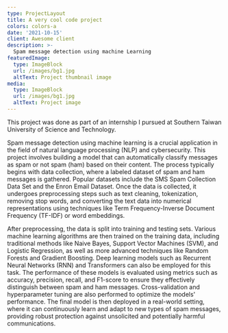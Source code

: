 ```yaml
---
type: ProjectLayout
title: A very cool code project
colors: colors-a
date: '2021-10-15'
client: Awesome client
description: >-
  Spam message detection using machine Learning
featuredImage:
  type: ImageBlock
  url: /images/bg1.jpg
  altText: Project thumbnail image
media:
  type: ImageBlock
  url: /images/bg1.jpg
  altText: Project image
---
```


This project was done as part of an internship I pursued at Southern Taiwan University of Science and Technology.

Spam message detection using machine learning is a crucial application in the field of natural language processing (NLP) and cybersecurity. This project involves building a model that can automatically classify messages as spam or not spam (ham) based on their content. The process typically begins with data collection, where a labeled dataset of spam and ham messages is gathered. Popular datasets include the SMS Spam Collection Data Set and the Enron Email Dataset. Once the data is collected, it undergoes preprocessing steps such as text cleaning, tokenization, removing stop words, and converting the text data into numerical representations using techniques like Term Frequency-Inverse Document Frequency (TF-IDF) or word embeddings.

After preprocessing, the data is split into training and testing sets. Various machine learning algorithms are then trained on the training data, including traditional methods like Naive Bayes, Support Vector Machines (SVM), and Logistic Regression, as well as more advanced techniques like Random Forests and Gradient Boosting. Deep learning models such as Recurrent Neural Networks (RNN) and Transformers can also be employed for this task. The performance of these models is evaluated using metrics such as accuracy, precision, recall, and F1-score to ensure they effectively distinguish between spam and ham messages. Cross-validation and hyperparameter tuning are also performed to optimize the models' performance. The final model is then deployed in a real-world setting, where it can continuously learn and adapt to new types of spam messages, providing robust protection against unsolicited and potentially harmful communications.